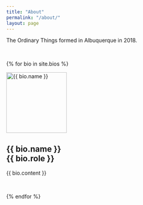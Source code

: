 ```yaml
---
title: "About"
permalink: "/about/"
layout: page
---
```


<p>
  The Ordinary Things formed in Albuquerque in 2018.
</p>

<p>&nbsp;</p>

{% for bio in site.bios %}
<div class="row">
  <div class="grid-fourth">
    <img
      src="{{ bio.image_path }}"
      alt="{{ bio.name }}"
      width="160"
      height="160"
    />
  </div>
  <div class="grid-three-fourths">
    <h2>
      {{ bio.name }}<br />
      <span class="bio-role">{{ bio.role }}</span>
    </h2>
    <p>{{ bio.content }}</p>
    <p>&nbsp;</p>
  </div>
</div>

{% endfor %}
